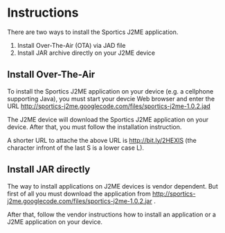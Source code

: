 # Instructions #

There are two ways to install the Sportics J2ME application.

  1. Install Over-The-Air (OTA) via JAD file
  1. Install JAR archive directly on your J2ME device

## Install Over-The-Air ##

To install the Sportics J2ME application on your device (e.g. a cellphone supporting Java), you must start your devcie Web browser and enter the URL http://sportics-j2me.googlecode.com/files/sportics-j2me-1.0.2.jad

The J2ME device will download the Sportics J2ME application on your device. After that, you must follow the installation instruction.

A shorter URL to attache the above URL is http://bit.ly/2HEXlS  (the character infront of the last S is a lower case L).

## Install JAR directly ##

The way to install applications on J2ME devices is vendor dependent. But first of all you must download the application from http://sportics-j2me.googlecode.com/files/sportics-j2me-1.0.2.jar .

After that, follow the vendor instructions how to install an application or a J2ME application on your device.